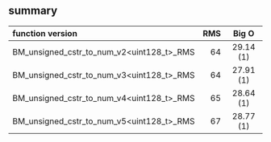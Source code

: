 
## summary

|function version       | RMS                  | Big O                      |
|:----------------------|---------------------:|:--------------------------:|
| BM_unsigned_cstr_to_num_v2<uint128_t>_RMS | 64 | 29.14 (1) |
| BM_unsigned_cstr_to_num_v3<uint128_t>_RMS | 64 | 27.91 (1) |
| BM_unsigned_cstr_to_num_v4<uint128_t>_RMS | 65 | 28.64 (1) |
| BM_unsigned_cstr_to_num_v5<uint128_t>_RMS | 67 | 28.77 (1) |
